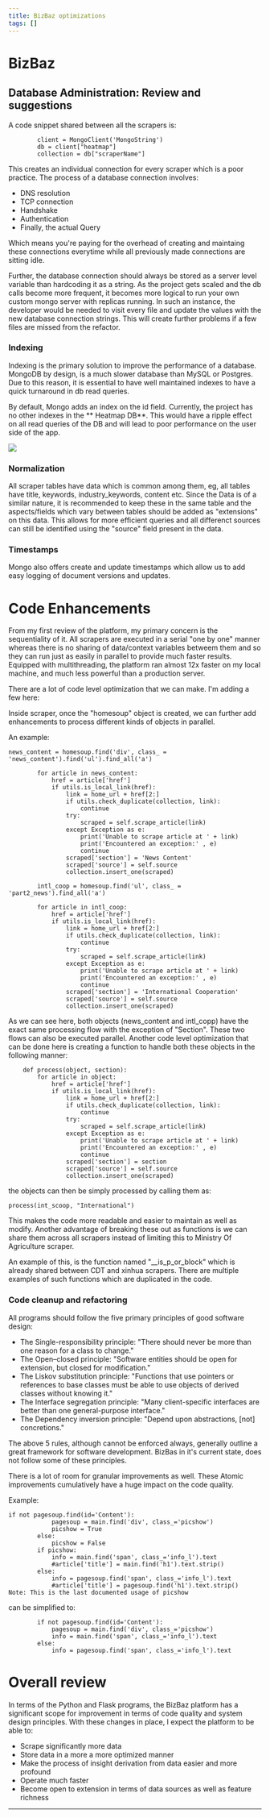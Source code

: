 ```yaml
---
title: BizBaz optimizations
tags: []
---
```


# BizBaz


## Database Administration: Review and suggestions
 
A code snippet shared between all the scrapers is:
```
        client = MongoClient('MongoString')
        db = client["heatmap"]
        collection = db["scraperName"]

```
This creates an individual connection for every scraper which is a poor practice. The process of a database connection involves:
- DNS resolution
- TCP connection
- Handshake
- Authentication
- Finally, the actual Query

Which means you're paying for the overhead of creating and maintaing these connections everytime while all previously made connections are sitting idle. 

Further, the database connection should always be stored as a server level variable than hardcoding it as a string. As the project gets scaled and the db calls become more frequent, it becomes more logical to run your own custom mongo server with replicas running. In such an instance, the developer would be needed to visit every file and update the values with the new database connection strings. This will create further problems if a few files are missed from the refactor. 

### Indexing 
Indexing is the primary solution to improve the performance of a database. MongoDB by design, is a much slower database than MySQL or Postgres. Due to this reason, it is essential to have well maintained indexes to have a quick turnaround in db read queries.

By default, Mongo adds an index on the id field. Currently, the project has no other indexes in the ** Heatmap DB**. This would have a ripple effect on all read queries of the DB and will lead to poor performance on the user side of the app. 

![](ScreenshotBizBaz.png)

### Normalization

All scraper tables have data which is common among them, eg, all tables have title, keywords, industry_keywords, content etc. Since the Data is of a similar nature, it is recommended to keep these in the same table and the aspects/fields which vary between tables should be added as "extensions" on this data. This allows for more efficient queries and all differenct sources can still be identified using the "source" field present in the data. 

### Timestamps

Mongo also offers create and update timestamps which allow us to add easy logging of document versions and updates.

# Code Enhancements



From my first review of the platform, my primary concern is the sequentiality of it. All scrapers are executed in a serial "one by one" manner whereas there is no sharing of data/context variables betweem them and so they can run just as easily in parallel to provide much faster results. Equipped with multithreading, the platform ran almost 12x faster on my local machine, and much less powerful than a production server. 

There are a lot of code level optimization that we can make. I'm adding a few here: 

Inside scraper, once the "homesoup" object is created, we can further add enhancements to process different kinds of objects in parallel. 

An example:
```
news_content = homesoup.find('div', class_ = 'news_content').find('ul').find_all('a')

        for article in news_content:
            href = article['href']
            if utils.is_local_link(href):
                link = home_url + href[2:]
                if utils.check_duplicate(collection, link):
                    continue
                try:
                    scraped = self.scrape_article(link)
                except Exception as e:
                    print('Unable to scrape article at ' + link)
                    print('Encountered an exception:' , e)
                    continue
                scraped['section'] = 'News Content'
                scraped['source'] = self.source
                collection.insert_one(scraped)
            
        intl_coop = homesoup.find('ul', class_ = 'part2_news').find_all('a')

        for article in intl_coop:
            href = article['href']
            if utils.is_local_link(href):
                link = home_url + href[2:]
                if utils.check_duplicate(collection, link):
                    continue
                try:
                    scraped = self.scrape_article(link)
                except Exception as e:
                    print('Unable to scrape article at ' + link)
                    print('Encountered an exception:' , e)
                    continue
                scraped['section'] = 'International Cooperation'
                scraped['source'] = self.source
                collection.insert_one(scraped)
```

As we can see here, both objects (news_content and intl_copp) have the exact same processing flow with the exception of "Section". These two flows can also be executed parallel. Another code level optimization that can be done here is creating a function to handle both these objects in the following manner:
```
    def process(object, section):
        for article in object:
            href = article['href']
            if utils.is_local_link(href):
                link = home_url + href[2:]
                if utils.check_duplicate(collection, link):
                    continue
                try:
                    scraped = self.scrape_article(link)
                except Exception as e:
                    print('Unable to scrape article at ' + link)
                    print('Encountered an exception:' , e)
                    continue
                scraped['section'] = section
                scraped['source'] = self.source
                collection.insert_one(scraped)
```

the objects can then be simply processed by calling them as:
```
process(int_scoop, "International")
```
This makes the code more readable and easier to maintain as well as modify. Another advantage of breaking these out as functions is we can share them across all scrapers instead of limiting this to Ministry Of Agriculture scraper. 

An example of this, is the function named 
"__is_p_or_block" which is already shared between CDT and xinhua scrapers. There are multiple examples of such functions which are duplicated in the code.

### Code cleanup and refactoring

All programs should follow the five primary principles of good software design:
- The Single-responsibility principle: "There should never be more than one reason for a class to change."
- The Open–closed principle: "Software entities should be open for extension, but closed for modification."
- The Liskov substitution principle: "Functions that use pointers or references to base classes must be able to use objects of derived classes without knowing it."
- The Interface segregation principle: "Many client-specific interfaces are better than one general-purpose interface."
- The Dependency inversion principle: "Depend upon abstractions, [not] concretions."

The above 5 rules, although cannot be enforced always, generally outline a great framework for software development. BizBas in it's current state, does not follow some of these principles.

There is a lot of room for granular improvements as well. These Atomic improvements cumulatively have a huge impact on the code quality.


Example:  
```
if not pagesoup.find(id='Content'):
            pagesoup = main.find('div', class_='picshow')
            picshow = True
        else:
            picshow = False
        if picshow:
            info = main.find('span', class_='info_l').text
            #article['title'] = main.find('h1').text.strip()
        else:
            info = pagesoup.find('span', class_='info_l').text
            #article['title'] = pagesoup.find('h1').text.strip()
Note: This is the last documented usage of picshow
```
can be simplified to:
```
        if not pagesoup.find(id='Content'):
            pagesoup = main.find('div', class_='picshow')
            info = main.find('span', class_='info_l').text
        else:
            info = pagesoup.find('span', class_='info_l').text
```

# Overall review

In terms of the Python and Flask programs, the BizBaz platform has a significant scope for improvement in terms of code quality and system design principles. With these changes in place, I expect the platform to be able to:
- Scrape significantly more data
- Store data in a more a more optimized manner
- Make the process of insight derivation from data easier and more profound
- Operate much faster 
- Become open to extension in terms of data sources as well as feature richness 

-----
